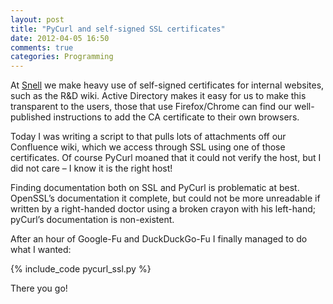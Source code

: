 ```yaml
---
layout: post
title: "PyCurl and self-signed SSL certificates"
date: 2012-04-05 16:50
comments: true
categories: Programming
---
```


At <a href="http://www.snellgroup.com" target="_blank">Snell</a> we make heavy use of self-signed certificates for internal websites, such as the R&D wiki. Active Directory makes it easy for us to make this transparent to the users, those that use Firefox/Chrome can find our well-published instructions to add the CA certificate to their own browsers.

Today I was writing a script to that pulls lots of attachments off our Confluence wiki, which we access through SSL using one of those certificates. Of course PyCurl  moaned that it could not verify the host, but I did not care – I know it is the right host!

Finding documentation both on SSL and PyCurl is problematic at best. OpenSSL’s documentation it complete, but could not be more unreadable if written by a right-handed doctor using a broken crayon with his left-hand; pyCurl’s documentation is non-existent.

After an hour of Google-Fu and DuckDuckGo-Fu I finally managed to do what I wanted:

{% include_code pycurl_ssl.py %}

There you go!
